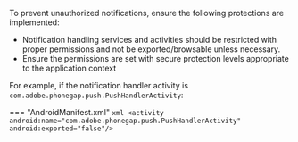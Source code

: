 To prevent unauthorized notifications, ensure the following protections are implemented:

* Notification handling services and activities should be restricted with proper permissions and not be exported/browsable unless necessary.
* Ensure the permissions are set with secure protection levels appropriate to the application context


For example, if the notification handler activity is `com.adobe.phonegap.push.PushHandlerActivity`:

=== "AndroidManifest.xml"
	```xml
	<activity android:name="com.adobe.phonegap.push.PushHandlerActivity"
	      android:exported="false"/>
	```

